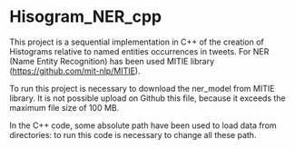 # Hisogram_NER_cpp

This project is a sequential implementation in C++ of the creation of Histograms relative to named entities occurrences in tweets.
For NER (Name Entity Recognition) has been used MITIE library (https://github.com/mit-nlp/MITIE).

To run this project is necessary to download the ner_model from MITIE library. It is not possible upload on Github this file, because it exceeds the maximum file size of 100 MB.

In the C++ code, some absolute path have been used to load data from directories: to run this code is necessary to change all these path.

